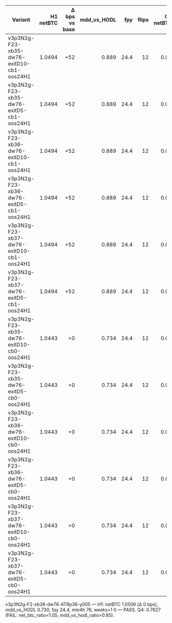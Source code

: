 | Variant | H1 netBTC | Δ bps vs base | mdd_vs_HODL | fpy | flips | Q4 netBTC | PASS |
|---|---:|---:|---:|---:|---:|---:|:---:|
| v3p3N2g-F23-xb35-dw76-exitD10-cb1-oos24H1 | 1.0494 | +52 | 0.889 | 24.4 | 12 | 0.00 | FAIL |
| v3p3N2g-F23-xb35-dw76-exitD5-cb1-oos24H1 | 1.0494 | +52 | 0.889 | 24.4 | 12 | 0.00 | FAIL |
| v3p3N2g-F23-xb36-dw76-exitD10-cb1-oos24H1 | 1.0494 | +52 | 0.889 | 24.4 | 12 | 0.00 | FAIL |
| v3p3N2g-F23-xb36-dw76-exitD5-cb1-oos24H1 | 1.0494 | +52 | 0.889 | 24.4 | 12 | 0.00 | FAIL |
| v3p3N2g-F23-xb37-dw76-exitD10-cb1-oos24H1 | 1.0494 | +52 | 0.889 | 24.4 | 12 | 0.00 | FAIL |
| v3p3N2g-F23-xb37-dw76-exitD5-cb1-oos24H1 | 1.0494 | +52 | 0.889 | 24.4 | 12 | 0.00 | FAIL |
| v3p3N2g-F23-xb35-dw76-exitD10-cb0-oos24H1 | 1.0443 | +0 | 0.734 | 24.4 | 12 | 0.00 | FAIL |
| v3p3N2g-F23-xb35-dw76-exitD5-cb0-oos24H1 | 1.0443 | +0 | 0.734 | 24.4 | 12 | 0.00 | FAIL |
| v3p3N2g-F23-xb36-dw76-exitD10-cb0-oos24H1 | 1.0443 | +0 | 0.734 | 24.4 | 12 | 0.00 | FAIL |
| v3p3N2g-F23-xb36-dw76-exitD5-cb0-oos24H1 | 1.0443 | +0 | 0.734 | 24.4 | 12 | 0.00 | FAIL |
| v3p3N2g-F23-xb37-dw76-exitD10-cb0-oos24H1 | 1.0443 | +0 | 0.734 | 24.4 | 12 | 0.00 | FAIL |
| v3p3N2g-F23-xb37-dw76-exitD5-cb0-oos24H1 | 1.0443 | +0 | 0.734 | 24.4 | 12 | 0.00 | FAIL |
v3p3N2g-F2-xb36-dw76-ATRp36-y005 — H1: netBTC 1.0506 (Δ 0 bps), mdd_vs_HODL 0.730, fpy 24.4, min4h 76, weeks>1 0 — PASS.  Q4: 0.7627 (FAIL: net_btc_ratio<1.05; mdd_vs_hodl_ratio>0.85).
